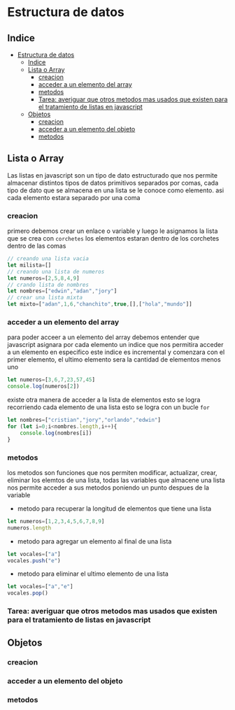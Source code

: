 # Estructura de datos
## Indice
- [Estructura de datos](#estructura-de-datos)
  - [Indice](#indice)
  - [Lista o Array](#lista-o-array)
    - [creacion](#creacion)
    - [acceder a un elemento del array](#acceder-a-un-elemento-del-array)
    - [metodos](#metodos)
    - [Tarea: averiguar que otros metodos mas usados que existen para el tratamiento de listas en javascript](#tarea-averiguar-que-otros-metodos-mas-usados-que-existen-para-el-tratamiento-de-listas-en-javascript)
  - [Objetos](#objetos)
    - [creacion](#creacion-1)
    - [acceder a un elemento del objeto](#acceder-a-un-elemento-del-objeto)
    - [metodos](#metodos-1)
## Lista o Array
Las listas en javascript son un tipo de dato estructurado que nos permite almacenar distintos tipos de datos primitivos separados por comas, cada tipo de dato que se almacena en una lista se le conoce como elemento.
asi cada elemento estara separado por una coma
### creacion
primero debemos crear un enlace o variable y luego le asignamos la lista que se crea con `corchetes` los elementos estaran dentro de los corchetes dentro de las comas
```javascript
// creando una lista vacia
let milista=[]
// creando una lista de numeros
let numeros=[2,5,8,4,9]
// crando lista de nombres
let nombres=["edwin","adan","jory"]
// crear una lista mixta
let mixto=["adan",1,6,"chanchito",true,[],["hola","mundo"]]
```
### acceder a un elemento del array
para poder acceer a un elemento del array debemos entender que javascript asignara por cada elemento un indice que nos permitira acceder a un elemento en especifico este indice es incremental y comenzara con el primer elemento, el ultimo elemento sera la cantidad de elementos menos uno
```js
let numeros=[3,6,7,23,57,45]
console.log(numeros[2])
```
existe otra manera de acceder a la lista de elementos esto se logra recorriendo cada elemento de una lista esto se logra con un bucle `for`
```js
let nombres=["cristian","jory","orlando","edwin"]
for (let i=0;i<nombres.length,i++){
    console.log(nombres[i])
}
```
### metodos
los metodos son funciones que nos permiten modificar, actualizar, crear, eliminar los elemtos de una lista, todas las variables que almacene una lista nos permite acceder a sus metodos poniendo un punto despues de la variable
- metodo para recuperar la longitud de elementos que tiene una lista
```js
let numeros=[1,2,3,4,5,6,7,8,9]
numeros.length
```
- metodo para agregar un elemento al final de una lista
```js
let vocales=["a"]
vocales.push("e")
```
- metodo para eliminar el ultimo elemento de una lista
```js
let vocales=["a","e"]
vocales.pop()
```
### Tarea: averiguar que otros metodos mas usados que existen para el tratamiento de listas en javascript
## Objetos
### creacion 
### acceder a un elemento del objeto
### metodos